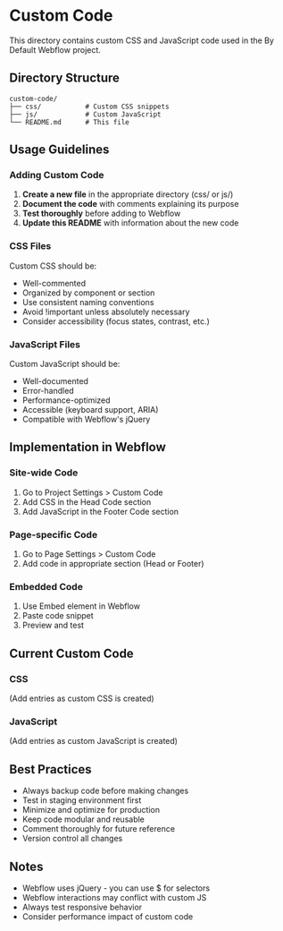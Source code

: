 # Custom Code

This directory contains custom CSS and JavaScript code used in the By Default Webflow project.

## Directory Structure

```
custom-code/
├── css/           # Custom CSS snippets
├── js/            # Custom JavaScript
└── README.md      # This file
```

## Usage Guidelines

### Adding Custom Code

1. **Create a new file** in the appropriate directory (css/ or js/)
2. **Document the code** with comments explaining its purpose
3. **Test thoroughly** before adding to Webflow
4. **Update this README** with information about the new code

### CSS Files

Custom CSS should be:
- Well-commented
- Organized by component or section
- Use consistent naming conventions
- Avoid !important unless absolutely necessary
- Consider accessibility (focus states, contrast, etc.)

### JavaScript Files

Custom JavaScript should be:
- Well-documented
- Error-handled
- Performance-optimized
- Accessible (keyboard support, ARIA)
- Compatible with Webflow's jQuery

## Implementation in Webflow

### Site-wide Code
1. Go to Project Settings > Custom Code
2. Add CSS in the Head Code section
3. Add JavaScript in the Footer Code section

### Page-specific Code
1. Go to Page Settings > Custom Code
2. Add code in appropriate section (Head or Footer)

### Embedded Code
1. Use Embed element in Webflow
2. Paste code snippet
3. Preview and test

## Current Custom Code

### CSS
(Add entries as custom CSS is created)

### JavaScript
(Add entries as custom JavaScript is created)

## Best Practices

- Always backup code before making changes
- Test in staging environment first
- Minimize and optimize for production
- Keep code modular and reusable
- Comment thoroughly for future reference
- Version control all changes

## Notes

- Webflow uses jQuery - you can use $ for selectors
- Webflow interactions may conflict with custom JS
- Always test responsive behavior
- Consider performance impact of custom code

